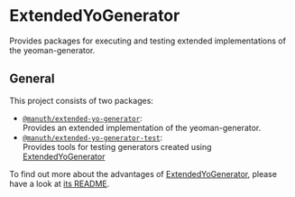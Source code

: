 # ExtendedYoGenerator
Provides packages for executing and testing extended implementations of the yeoman-generator.

## General
This project consists of two packages:
  * [`@manuth/extended-yo-generator`][ExtendedYoGenerator]:  
    Provides an extended implementation of the yeoman-generator.
  * [`@manuth/extended-yo-generator-test`][ExtendedYoGeneratorTest]:  
    Provides tools for testing generators created using [ExtendedYoGenerator]

To find out more about the advantages of [ExtendedYoGenerator], please have a look at [its README][ExtendedYoGenerator].

<!--- References -->
[ExtendedYoGenerator]:      ./packages/extended-yo-generator
[ExtendedYoGeneratorTest]:  ./packages/extended-yo-generator-test
